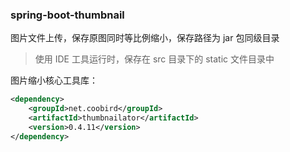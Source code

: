 ### spring-boot-thumbnail

图片文件上传，保存原图同时等比例缩小，保存路径为 jar 包同级目录

> 使用 IDE 工具运行时，保存在 src 目录下的 static 文件目录中

图片缩小核心工具库：

```xml
<dependency>
    <groupId>net.coobird</groupId>
    <artifactId>thumbnailator</artifactId>
    <version>0.4.11</version>
</dependency>
```

